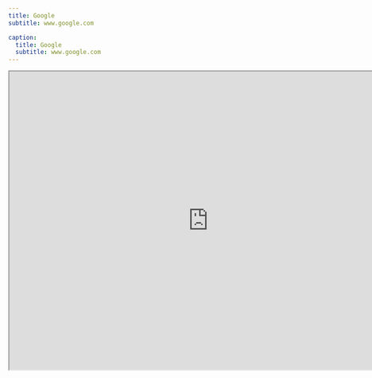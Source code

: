 ```yaml
---
title: Google
subtitle: www.google.com

caption:
  title: Google
  subtitle: www.google.com
---
```


<iframe style="width:800px; height:600px;" src="https://web.archive.org/web/www.google.com.tw" referrerpolicy="unsafe-url">_</iframe>

